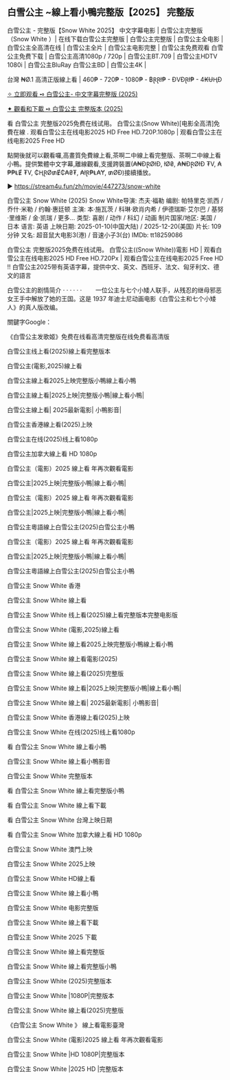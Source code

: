 ## 白雪公主 ~線上看小鴨完整版【2͏0͏2͏5͏】 完整版

白雪公主 - 完整版【Snow White 2025】 中文字幕电影 | 白雪公主完整版（Snow White ）| 在线下载白雪公主完整版 | 白雪公主完整版 | 白雪公主全电影 | 白雪公主全高清在线 | 白雪公主全片 | 白雪公主电影完整 | 白雪公主免费观看 白雪公主免费下载 | 白雪公主高清1080p / 720p | 白雪公主BT.709 | 白雪公主HDTV 1080i | 白雪公主BluRay 白雪公主BD | 白雪公主4K |

台灣 ₦Ø.1 高清正版線上看 | 460₱ - 720₱ - 1080₱ - ฿ⱤⱤł₱ - ĐVĐⱤł₱ - 4₭ɄⱧĐ

[✧ 立即观看 ➺ 白雪公主- 中文字幕完整版 (2025)](https://stream4u.fun/zh/movie/447273/Snow-White-git)

[✦ 觀看和下載 ➺ 白雪公主 完整版本 (2025)](https://stream4u.fun/zh/movie/447273/Snow-White-git)

看 白雪公主 完整版2025免费在线试用。 白雪公主(Snow White)[电影全高清]免費在線 . 观看白雪公主在线电影2025 HD Free HD.720P.1080p | 观看白雪公主在线电影2025 Free HD

點開後就可以觀看囉,高畫質免費線上看,茶啊二中線上看完整版、茶啊二中線上看小鴨。提供繁體中文字幕,離線觀看,支援跨裝置(₳₦ĐⱤØłĐ, łØ₴, ₳₦ĐⱤØłĐ ₮V, ₳₱₱ⱠɆ ₮V, ₵ⱧⱤØ₥Ɇ₵₳₴₮, ₳łⱤ₱Ⱡ₳Ɏ, ₥ØĐ)接續播放。

▶ https://stream4u.fun/zh/movie/447273/snow-white

白雪公主 Snow White (2025)
Snow White导演: 杰夫·福勒
编剧: 帕特里克·凯西 / 乔什·米勒 / 约翰·惠廷顿
主演: 本·施瓦茨 / 科琳·欧肖内希 / 伊德瑞斯·艾尔巴 / 基努·里维斯 / 金·凯瑞 / 更多...
类型: 喜剧 / 动作 / 科幻 / 动画
制片国家/地区: 美国 / 日本
语言: 英语
上映日期: 2025-01-10(中国大陆) / 2025-12-20(美国)
片长: 109分钟
又名: 超音鼠大电影3(港) / 音速小子3(台)
IMDb: tt18259086

白雪公主 完整版2025免费在线试用。 白雪公主((Snow White))電影 HD | 观看白雪公主在线电影2025 HD Free HD.720Px | 观看白雪公主在线电影2025 Free HD !! 白雪公主2025带有英语字幕，提供中文、英文、西班牙、法文、匈牙利文、德文的語言

白雪公主的剧情简介 · · · · · ·
　　一位公主与七个小矮人联手，从残忍的继母邪恶女王手中解放了她的王国。这是 1937 年迪士尼动画电影《白雪公主和七个小矮人》的真人版改编。

關鍵字Google：


《白雪公主发歌姬》免费在线看高清完整版在线免费看高清版

白雪公主线上看(2025)線上看完整版本

白雪公主(電影,2025)線上看

白雪公主線上看2025上映完整版小鴨線上看小鴨

白雪公主線上看|2025上映|完整版小鴨|線上看小鴨|

白雪公主線上看| 2025最新電影| 小鴨影音|

白雪公主香港線上看(2025)上映

白雪公主在线(2025)线上看1080p

白雪公主加拿大線上看 HD 1080p

白雪公主（電影）2025 線上看 年再次觀看電影

白雪公主|2025上映|完整版小鴨|線上看小鴨|

白雪公主（電影）2025 線上看 年再次觀看電影

白雪公主|2025上映|完整版小鴨|線上看小鴨|

白雪公主粵語線上白雪公主(2025)白雪公主小鴨

白雪公主（電影）2025 線上看 年再次觀看電影

白雪公主|2025上映|完整版小鴨|線上看小鴨|

白雪公主粵語線上白雪公主(2025)白雪公主小鴨

白雪公主 Snow White 香港

白雪公主 Snow White 線上看

白雪公主 Snow White 线上看(2025)線上看完整版本完整电影版

白雪公主 Snow White (電影,2025)線上看

白雪公主 Snow White 線上看2025上映完整版小鴨線上看小鴨

白雪公主 Snow White 線上看電影(2025)

白雪公主 Snow White 線上看(2025)完整版

白雪公主 Snow White 線上看|2025上映|完整版小鴨|線上看小鴨|

白雪公主 Snow White 線上看| 2025最新電影| 小鴨影音|

白雪公主 Snow White 香港線上看(2025)上映

白雪公主 Snow White 在线(2025)线上看1080p

看 白雪公主 Snow White 線上看小鴨

白雪公主 Snow White 線上看小鴨影音

白雪公主 Snow White 完整版本

看 白雪公主 Snow White 線上看完整版小鴨

看 白雪公主 Snow White 線上看下載

看 白雪公主 Snow White 台灣上映日期

看 白雪公主 Snow White 加拿大線上看 HD 1080p

白雪公主 Snow White 澳門上映

白雪公主 Snow White 2025上映

白雪公主 Snow White HD線上看

白雪公主 Snow White 線上看小鴨

白雪公主 Snow White 电影完整版

白雪公主 Snow White 線上看下載

白雪公主 Snow White 2025 下載

白雪公主 Snow White 線上看完整版

白雪公主 Snow White 線上看完整版小鴨

白雪公主 Snow White (2025)完整版本

白雪公主 Snow White |1080P|完整版本

白雪公主 Snow White 線上看(2025)完整版

《白雪公主 Snow White 》 線上看電影臺灣

白雪公主 Snow White (電影)2025 線上看 年再次觀看電影

白雪公主 Snow White |HD 1080P|完整版本

白雪公主 Snow White |2025 HD |完整版本
